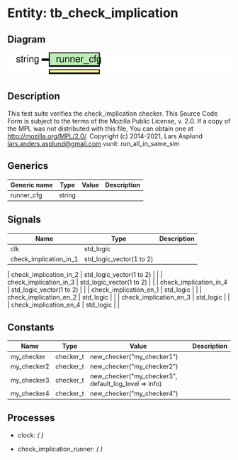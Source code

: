 # Entity: tb_check_implication
## Diagram
![Diagram](tb_check_implication.svg "Diagram")
## Description
This test suite verifies the check_implication checker.
This Source Code Form is subject to the terms of the Mozilla Public
License, v. 2.0. If a copy of the MPL was not distributed with this file,
You can obtain one at http://mozilla.org/MPL/2.0/.
Copyright (c) 2014-2021, Lars Asplund lars.anders.asplund@gmail.com
vunit: run_all_in_same_sim
## Generics
| Generic name | Type   | Value | Description |
| ------------ | ------ | ----- | ----------- |
| runner_cfg   | string |       |             |
## Signals
| Name                        | Type                     | Description |
| --------------------------- | ------------------------ | ----------- |
| clk                         | std_logic                |             |
| check_implication_in_1      | std_logic_vector(1 to 2) |             |
| 
    check_implication_in_2 | std_logic_vector(1 to 2) |             |
| 
    check_implication_in_3 | std_logic_vector(1 to 2) |             |
| 
    check_implication_in_4 | std_logic_vector(1 to 2) |             |
| check_implication_en_1      | std_logic                |             |
|  check_implication_en_2     | std_logic                |             |
|  check_implication_en_3     | std_logic                |             |
|  check_implication_en_4     | std_logic                |             |
## Constants
| Name        | Type      | Value                                                  | Description |
| ----------- | --------- | ------------------------------------------------------ | ----------- |
| my_checker  | checker_t |  new_checker("my_checker1")                            |             |
| my_checker2 | checker_t |  new_checker("my_checker2")                            |             |
| my_checker3 | checker_t |  new_checker("my_checker3", default_log_level => info) |             |
| my_checker4 | checker_t |  new_checker("my_checker4")                            |             |
## Processes
- clock: _(  )_

- check_implication_runner: _(  )_

